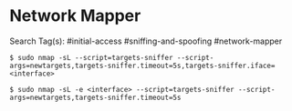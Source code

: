 # Network Mapper

Search Tag(s): #initial-access #sniffing-and-spoofing #network-mapper

```
$ sudo nmap -sL --script=targets-sniffer --script-args=newtargets,targets-sniffer.timeout=5s,targets-sniffer.iface=<interface>

$ sudo nmap -sL -e <interface> --script=targets-sniffer --script-args=newtargets,targets-sniffer.timeout=5s
```